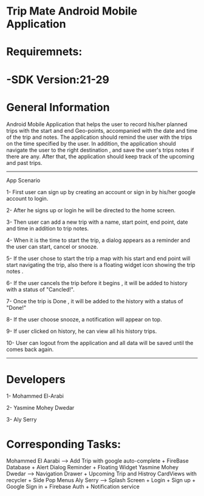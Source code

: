 # Trip Mate Android Mobile Application
# Requiremnets:
# -SDK Version:21-29

# General Information


Android Mobile Application that helps the user to record his/her planned trips with the start and end Geo-points,
accompanied with the date and time of the trip and notes.
The application should remind the user with the trips on the time specified by the user.
In addition, the application should navigate the user to the right destination , and save the user's trips notes if there are any.
After that, the application should keep track of the upcoming and past trips.

----------------------------------------------------------------------------------------------------------------------------------------

App Scenario

  1- First user can sign up by creating an account or sign in by his/her google account to login.

  2- After he signs up or login he will be directed to the home screen.

  3- Then user can add a new trip with a name, start point, end point,  date and time in addition to trip notes.

  4- When it is the time to start the trip, a dialog  appears  as a reminder and the user can start, cancel or snooze.

  5- If the user chose to start the trip a map with his start and end point will start navigating the trip, also there is a floating widget icon  showing the trip notes .

  6- If the user cancels the trip before it begins , it will be added to history with a status of "Cancled!".

  7- Once the trip is Done , it will be added to the history with a status of "Done!"

  8- If the user choose snooze, a notification  will appear on top.

  9- If user clicked on history, he can view all his history trips.

  10- User can logout from the application and all data will be saved until the comes back again.

----------------------------------------------------------------------------------------------------------------------------------------
# Developers
  1- Mohammed El-Arabi

  2- Yasmine Mohey Dwedar

  3- Aly Serry

# Corresponding Tasks:
  Mohammed El Aarabi --> Add Trip with google auto-complete + FireBase Database  + Alert Dialog Reminder + Floating Widget 
  Yasmine Mohey Dwedar --> Navigation Drawer + Upcoming Trip and Histroy CardViews with recycler + Side Pop Menus
  Aly Serry --> Splash Screen + Login + Sign up + Google Sign in + Firebase Auth + Notification service  


